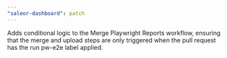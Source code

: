 ```yaml
---
"saleor-dashboard": patch
---
```


Adds conditional logic to the Merge Playwright Reports workflow, ensuring that the merge and upload steps are only triggered when the pull request has the run pw-e2e label applied.
